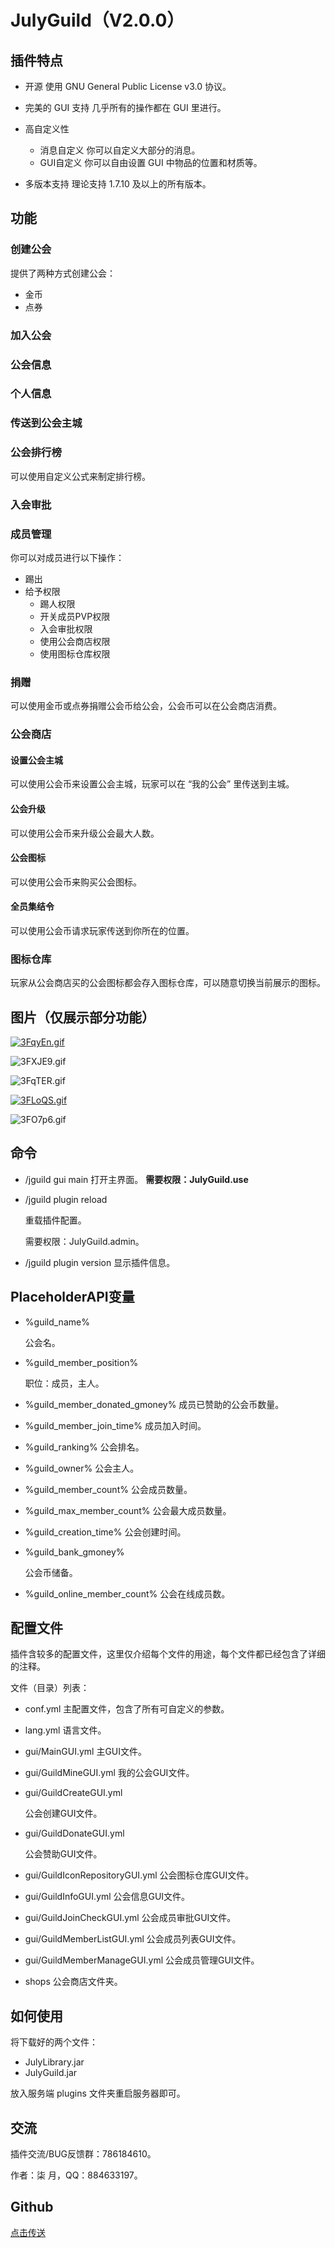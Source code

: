 # JulyGuild（V2.0.0）

## 插件特点

* 开源
  使用 GNU General Public License v3.0 协议。

* 完美的 GUI 支持
  几乎所有的操作都在 GUI 里进行。
* 高自定义性
  * 消息自定义
    你可以自定义大部分的消息。
  * GUI自定义
    你可以自由设置 GUI 中物品的位置和材质等。

* 多版本支持
  理论支持 1.7.10 及以上的所有版本。

## 功能

### 创建公会

提供了两种方式创建公会：

* 金币
* 点券

### 加入公会

### 公会信息

### 个人信息

### 传送到公会主城

### 公会排行榜

可以使用自定义公式来制定排行榜。

### 入会审批

### 成员管理

你可以对成员进行以下操作：

* 踢出
* 给予权限
  * 踢人权限
  * 开关成员PVP权限
  * 入会审批权限
  * 使用公会商店权限
  * 使用图标仓库权限

### 捐赠

可以使用金币或点券捐赠公会币给公会，公会币可以在公会商店消费。

### 公会商店

#### 设置公会主城

可以使用公会币来设置公会主城，玩家可以在 “我的公会” 里传送到主城。

#### 公会升级

可以使用公会币来升级公会最大人数。

#### 公会图标

可以使用公会币来购买公会图标。

#### 全员集结令

可以使用公会币请求玩家传送到你所在的位置。

### 图标仓库

玩家从公会商店买的公会图标都会存入图标仓库，可以随意切换当前展示的图标。

## 图片（仅展示部分功能）

[![3FqyEn.gif](https://s2.ax1x.com/2020/02/18/3FqyEn.gif)](https://imgchr.com/i/3FqyEn)

![3FXJE9.gif](https://s2.ax1x.com/2020/02/18/3FXJE9.gif)

![3FqTER.gif](https://s2.ax1x.com/2020/02/18/3FqTER.gif)

[![3FLoQS.gif](https://s2.ax1x.com/2020/02/18/3FLoQS.gif)](https://imgchr.com/i/3FLoQS)

![3FO7p6.gif](https://s2.ax1x.com/2020/02/18/3FO7p6.gif)

## 命令

* /jguild gui main
  打开主界面。
  **需要权限：JulyGuild.use**
  
* /jguild plugin reload
  
  重载插件配置。
  
  需要权限：JulyGuild.admin。
  
* /jguild plugin version
  显示插件信息。

## PlaceholderAPI变量

* %guild_name%

  公会名。

* %guild_member_position%

  职位：成员，主人。

* %guild_member_donated_gmoney%
  成员已赞助的公会币数量。

* %guild_member_join_time%
  成员加入时间。

* %guild_ranking%
  公会排名。

* %guild_owner%
  公会主人。

* %guild_member_count%
  公会成员数量。

* %guild_max_member_count%
  公会最大成员数量。

* %guild_creation_time%
  公会创建时间。

* %guild_bank_gmoney%

  公会币储备。

* %guild_online_member_count%
  公会在线成员数。
## 配置文件

插件含较多的配置文件，这里仅介绍每个文件的用途，每个文件都已经包含了详细的注释。

文件（目录）列表：

* conf.yml
  主配置文件，包含了所有可自定义的参数。

* lang.yml
  语言文件。

* gui/MainGUI.yml
  主GUI文件。

* gui/GuildMineGUI.yml
  我的公会GUI文件。

* gui/GuildCreateGUI.yml

  公会创建GUI文件。

* gui/GuildDonateGUI.yml

  公会赞助GUI文件。

* gui/GuildIconRepositoryGUI.yml
  公会图标仓库GUI文件。

* gui/GuildInfoGUI.yml
  公会信息GUI文件。

* gui/GuildJoinCheckGUI.yml
  公会成员审批GUI文件。

* gui/GuildMemberListGUI.yml
  公会成员列表GUI文件。

* gui/GuildMemberManageGUI.yml
  公会成员管理GUI文件。

* shops
  公会商店文件夹。

## 如何使用

将下载好的两个文件：

* JulyLibrary.jar
* JulyGuild.jar

放入服务端  plugins 文件夹重启服务器即可。

## 交流

插件交流/BUG反馈群：786184610。

作者：柒 月，QQ：884633197。

## Github

[点击传送](https://github.com/julyss2019/JulyGuild/)